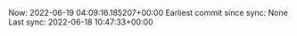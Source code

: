 Now: 2022-06-19 04:09:16.185207+00:00 Earliest commit since sync: None Last sync: 2022-06-18 10:47:33+00:00
